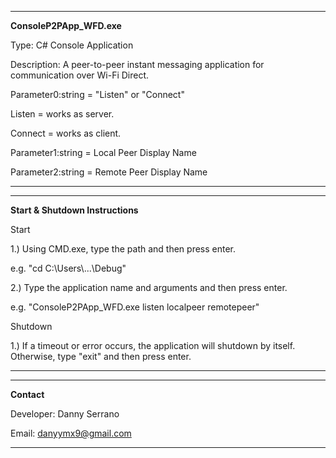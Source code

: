 ------------------------------------------------------

**ConsoleP2PApp_WFD.exe**

Type: C# Console Application 

Description: A peer-to-peer instant messaging application for
communication over Wi-Fi Direct.

Parameter0:string = "Listen" or "Connect" 

Listen = works as server.

Connect = works as client.

Parameter1:string = Local Peer Display Name

Parameter2:string = Remote Peer Display Name

------------------------------------------------------


------------------------------------------------------

**Start & Shutdown Instructions**

Start

1.) Using CMD.exe, type the path and then press enter. 

e.g. "cd C:\Users\\...\Debug"

2.) Type the application name and arguments and then press enter. 

e.g. "ConsoleP2PApp_WFD.exe listen localpeer remotepeer"

Shutdown

1.) If a timeout or error occurs, the application will shutdown by itself. Otherwise,
type "exit" and then press enter. 

------------------------------------------------------


------------------------------------------------------

**Contact** 

Developer: Danny Serrano

Email: danyymx9@gmail.com

------------------------------------------------------
